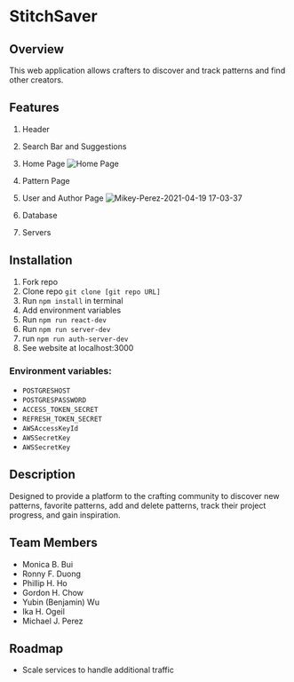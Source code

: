 # StitchSaver 

## Overview

This web application allows crafters to discover and track patterns and find other creators.


## Features

  1. Header



  2. Search Bar and Suggestions



  3. Home Page
  ![Home Page](https://i.imgur.com/3w0nPgT.png)


  4. Pattern Page



  5. User and Author Page
  ![Mikey-Perez-2021-04-19 17-03-37](https://user-images.githubusercontent.com/73146132/115318137-f58c1580-a131-11eb-8600-6ead6963ab85.gif)
  
  


  6. Database



  7. Servers


## Installation

  1. Fork repo
  2. Clone repo ```git clone [git repo URL]```
  3. Run ```npm install``` in terminal
  4. Add environment variables
  5. Run ```npm run react-dev```
  6. Run ```npm run server-dev```
  7. run ```npm run auth-server-dev```
  8. See website at localhost:3000


### Environment variables: 

  - ```POSTGRESHOST```
  - ```POSTGRESPASSWORD```
  - ```ACCESS_TOKEN_SECRET```
  - ```REFRESH_TOKEN_SECRET```
  - ```AWSAccessKeyId```
  - ```AWSSecretKey```
  - ```AWSSecretKey```


## Description

Designed to provide a platform to the crafting community to discover new patterns, favorite patterns, add and delete patterns, track their project progress, and gain inspiration. 


## Team Members

  - Monica B. Bui
  - Ronny F. Duong
  - Phillip H. Ho
  - Gordon H. Chow
  - Yubin (Benjamin) Wu
  - Ika H. Ogeil
  - Michael J. Perez
 

## Roadmap

- Scale services to handle additional traffic
